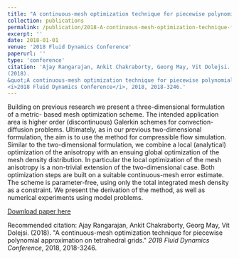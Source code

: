 ```yaml
---
title: "A continuous-mesh optimization technique for piecewise polynomial approximation on tetrahedral grids"
collection: publications
permalink: /publication/2018-A-continuous-mesh-optimization-technique-for-piecewise-polynomial-approximation-on-tetrahedral-grids
excerpt: ''
date: 2018-01-01
venue: '2018 Fluid Dynamics Conference'
paperurl: ''
type: 'conference'
citation: 'Ajay Rangarajan, Ankit Chakraborty, Georg May, Vit Dolejsi.
(2018).
&quot;A continuous-mesh optimization technique for piecewise polynomial approximation on tetrahedral grids.&quot;
<i>2018 Fluid Dynamics Conference</i>, 2018, 2018-3246.'
---
```

Building on previous research we present a three-dimensional formulation of a metric- based mesh optimization scheme. The intended application area is higher order (discontinuous) Galerkin schemes for convection-diffusion problems. Ultimately, as in our previous two-dimensional formulation, the aim is to use the method for compressible flow simulation. Similar to the two-dimensional formulation, we combine a local (analytical) optimization of the anisotropy with an ensuing global optimization of the mesh density distribution. In particular the local optimization of the mesh anisotropy is a non-trivial extension of the two-dimensional case. Both optimization steps are built on a suitable continuous-mesh error estimate. The scheme is parameter-free, using only the total integrated mesh density as a constraint. We present the derivation of the method, as well as numerical experiments using model problems.

[Download paper here](https://arc.aiaa.org/doi/abs/10.2514/6.2018-3246)

Recommended citation: Ajay Rangarajan, Ankit Chakraborty, Georg May, Vit Dolejsi.
(2018).
&quot;A continuous-mesh optimization technique for piecewise polynomial approximation on tetrahedral grids.&quot;
<i>2018 Fluid Dynamics Conference</i>, 2018, 2018-3246.
